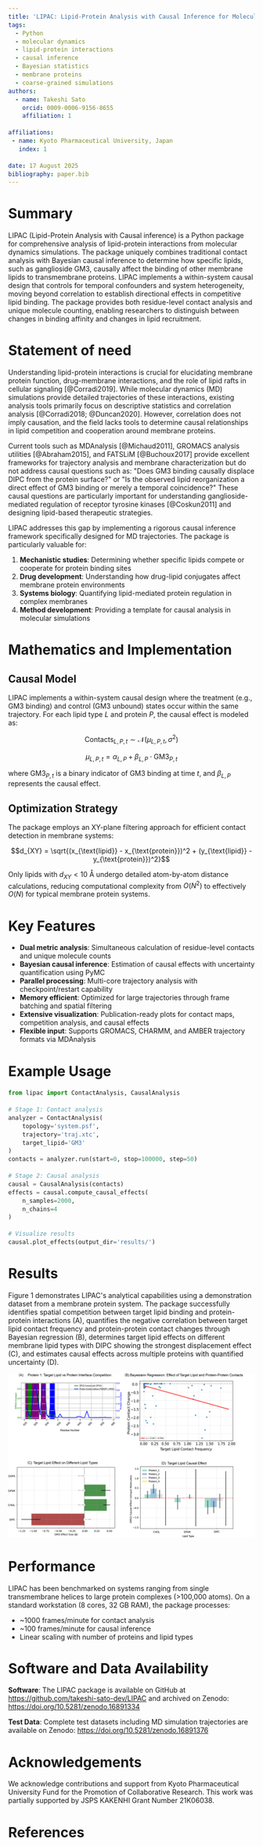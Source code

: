 ```yaml
---
title: 'LIPAC: Lipid-Protein Analysis with Causal Inference for Molecular Dynamics Simulations'
tags:
  - Python
  - molecular dynamics
  - lipid-protein interactions
  - causal inference
  - Bayesian statistics
  - membrane proteins
  - coarse-grained simulations
authors:
  - name: Takeshi Sato
    orcid: 0009-0006-9156-8655
    affiliation: 1

affiliations:
 - name: Kyoto Pharmaceutical University, Japan
   index: 1

date: 17 August 2025
bibliography: paper.bib
---
```


# Summary

LIPAC (Lipid-Protein Analysis with Causal inference) is a Python package for comprehensive analysis of lipid-protein interactions from molecular dynamics simulations. The package uniquely combines traditional contact analysis with Bayesian causal inference to determine how specific lipids, such as ganglioside GM3, causally affect the binding of other membrane lipids to transmembrane proteins. LIPAC implements a within-system causal design that controls for temporal confounders and system heterogeneity, moving beyond correlation to establish directional effects in competitive lipid binding. The package provides both residue-level contact analysis and unique molecule counting, enabling researchers to distinguish between changes in binding affinity and changes in lipid recruitment.

# Statement of need

Understanding lipid-protein interactions is crucial for elucidating membrane protein function, drug-membrane interactions, and the role of lipid rafts in cellular signaling [@Corradi2019]. While molecular dynamics (MD) simulations provide detailed trajectories of these interactions, existing analysis tools primarily focus on descriptive statistics and correlation analysis [@Corradi2018; @Duncan2020]. However, correlation does not imply causation, and the field lacks tools to determine causal relationships in lipid competition and cooperation around membrane proteins.

Current tools such as MDAnalysis [@Michaud2011], GROMACS analysis utilities [@Abraham2015], and FATSLiM [@Buchoux2017] provide excellent frameworks for trajectory analysis and membrane characterization but do not address causal questions such as: "Does GM3 binding causally displace DIPC from the protein surface?" or "Is the observed lipid reorganization a direct effect of GM3 binding or merely a temporal coincidence?" These causal questions are particularly important for understanding ganglioside-mediated regulation of receptor tyrosine kinases [@Coskun2011] and designing lipid-based therapeutic strategies.

LIPAC addresses this gap by implementing a rigorous causal inference framework specifically designed for MD trajectories. The package is particularly valuable for:

1. **Mechanistic studies**: Determining whether specific lipids compete or cooperate for protein binding sites
2. **Drug development**: Understanding how drug-lipid conjugates affect membrane protein environments
3. **Systems biology**: Quantifying lipid-mediated protein regulation in complex membranes
4. **Method development**: Providing a template for causal analysis in molecular simulations

# Mathematics and Implementation

## Causal Model

LIPAC implements a within-system causal design where the treatment (e.g., GM3 binding) and control (GM3 unbound) states occur within the same trajectory. For each lipid type $L$ and protein $P$, the causal effect is modeled as:

$$\text{Contacts}_{L,P,t} \sim \mathcal{N}(\mu_{L,P,t}, \sigma^2)$$

$$\mu_{L,P,t} = \alpha_{L,P} + \beta_{L,P} \cdot \text{GM3}_{P,t}$$

where $\text{GM3}_{P,t}$ is a binary indicator of GM3 binding at time $t$, and $\beta_{L,P}$ represents the causal effect.

## Optimization Strategy

The package employs an XY-plane filtering approach for efficient contact detection in membrane systems:

$$d_{XY} = \sqrt{(x_{\text{lipid}} - x_{\text{protein}})^2 + (y_{\text{lipid}} - y_{\text{protein}})^2}$$

Only lipids with $d_{XY} < 10$ Å undergo detailed atom-by-atom distance calculations, reducing computational complexity from $O(N^2)$ to effectively $O(N)$ for typical membrane protein systems.

# Key Features

- **Dual metric analysis**: Simultaneous calculation of residue-level contacts and unique molecule counts
- **Bayesian causal inference**: Estimation of causal effects with uncertainty quantification using PyMC
- **Parallel processing**: Multi-core trajectory analysis with checkpoint/restart capability
- **Memory efficient**: Optimized for large trajectories through frame batching and spatial filtering
- **Extensive visualization**: Publication-ready plots for contact maps, competition analysis, and causal effects
- **Flexible input**: Supports GROMACS, CHARMM, and AMBER trajectory formats via MDAnalysis

# Example Usage

```python
from lipac import ContactAnalysis, CausalAnalysis

# Stage 1: Contact analysis
analyzer = ContactAnalysis(
    topology='system.psf',
    trajectory='traj.xtc',
    target_lipid='GM3'
)
contacts = analyzer.run(start=0, stop=100000, step=50)

# Stage 2: Causal analysis
causal = CausalAnalysis(contacts)
effects = causal.compute_causal_effects(
    n_samples=2000,
    n_chains=4
)

# Visualize results
causal.plot_effects(output_dir='results/')
```

# Results

Figure 1 demonstrates LIPAC's analytical capabilities using a demonstration dataset from a membrane protein system. The package successfully identifies spatial competition between target lipid binding and protein-protein interactions (A), quantifies the negative correlation between target lipid contact frequency and protein-protein contact changes through Bayesian regression (B), determines target lipid effects on different membrane lipid types with DIPC showing the strongest displacement effect (C), and estimates causal effects across multiple proteins with quantified uncertainty (D).

![LIPAC demonstration results showing competition analysis, Bayesian regression, lipid-specific effects, and causal inference capabilities.\label{fig:demo}](figure_demo.png)

# Performance

LIPAC has been benchmarked on systems ranging from single transmembrane helices to large protein complexes (>100,000 atoms). On a standard workstation (8 cores, 32 GB RAM), the package processes:
- ~1000 frames/minute for contact analysis
- ~100 frames/minute for causal inference
- Linear scaling with number of proteins and lipid types

# Software and Data Availability

**Software**: The LIPAC package is available on GitHub at https://github.com/takeshi-sato-dev/LIPAC and archived on Zenodo: https://doi.org/10.5281/zenodo.16891334

**Test Data**: Complete test datasets including MD simulation trajectories are available on Zenodo: https://doi.org/10.5281/zenodo.16891376

# Acknowledgements

We acknowledge contributions and support from Kyoto Pharmaceutical University Fund for the Promotion of Collaborative Research. This work was partially supported by JSPS KAKENHI Grant Number 21K06038.

# References